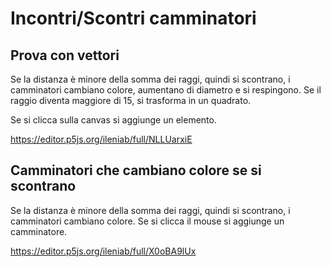 # Incontri/Scontri camminatori

## Prova con vettori

Se la distanza è minore della somma dei raggi, quindi si scontrano, i camminatori cambiano colore, aumentano di diametro e si respingono. Se il raggio diventa maggiore di 15, si trasforma in un quadrato.

Se si clicca sulla canvas si aggiunge un elemento.

https://editor.p5js.org/ileniab/full/NLLUarxiE



## Camminatori che cambiano colore se si scontrano

Se la distanza è minore della somma dei raggi, quindi si scontrano, i camminatori cambiano colore. Se si clicca il mouse si aggiunge un camminatore.

https://editor.p5js.org/ileniab/full/X0oBA9lUx

